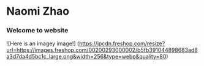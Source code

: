 # Naomi Zhao
### Welcome to website

![Here is an imagey image!] (https://ipcdn.freshop.com/resize?url=https://images.freshop.com/00200293000002/b5fb391044898683ad8a3d7da4d5bc1c_large.png&width=256&type=webp&quality=80)
